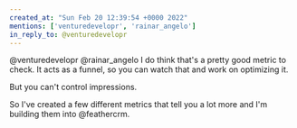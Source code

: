 ```yaml
---
created_at: "Sun Feb 20 12:39:54 +0000 2022"
mentions: ['venturedevelopr', 'rainar_angelo']
in_reply_to: @venturedevelopr
---
```


@venturedevelopr @rainar_angelo I do think that's a pretty good metric to check. It acts as a funnel, so you can watch that and work on optimizing it.

But you can't control impressions. 

So I've created a few different metrics that tell you a lot more and I'm building them into @feathercrm.